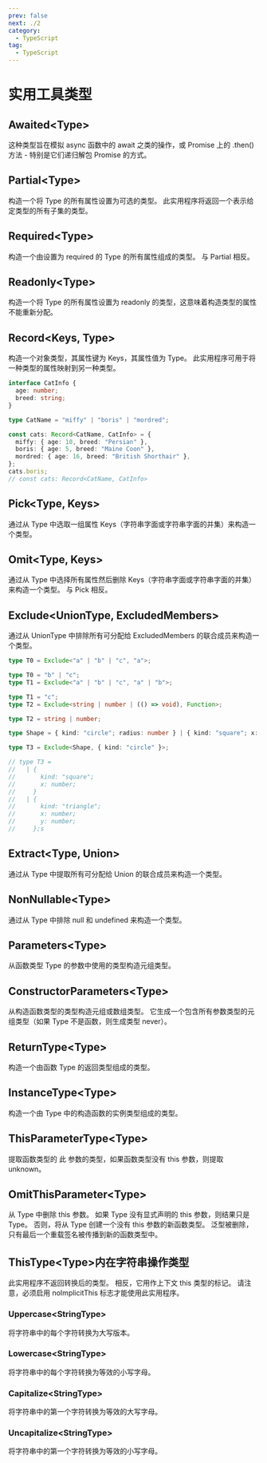 ```yaml
---
prev: false
next: ./2
category:
  - TypeScript
tag:
  - TypeScript
---
```


# 实用工具类型

<!-- more -->

## Awaited\<Type\>

这种类型旨在模拟 async 函数中的 await 之类的操作，或 Promise 上的 .then() 方法 - 特别是它们递归解包 Promise 的方式。

## Partial\<Type\>

构造一个将 Type 的所有属性设置为可选的类型。 此实用程序将返回一个表示给定类型的所有子集的类型。

## Required\<Type\>

构造一个由设置为 required 的 Type 的所有属性组成的类型。 与 Partial 相反。

## Readonly\<Type\>

构造一个将 Type 的所有属性设置为 readonly 的类型，这意味着构造类型的属性不能重新分配。

## Record\<Keys, Type\>

构造一个对象类型，其属性键为 Keys，其属性值为 Type。 此实用程序可用于将一种类型的属性映射到另一种类型。

```ts
interface CatInfo {
  age: number;
  breed: string;
}

type CatName = "miffy" | "boris" | "mordred";

const cats: Record<CatName, CatInfo> = {
  miffy: { age: 10, breed: "Persian" },
  boris: { age: 5, breed: "Maine Coon" },
  mordred: { age: 16, breed: "British Shorthair" },
};
cats.boris;
// const cats: Record<CatName, CatInfo>
```

## Pick\<Type, Keys\>

通过从 Type 中选取一组属性 Keys（字符串字面或字符串字面的并集）来构造一个类型。

## Omit\<Type, Keys\>

通过从 Type 中选择所有属性然后删除 Keys（字符串字面或字符串字面的并集）来构造一个类型。 与 Pick 相反。

## Exclude\<UnionType, ExcludedMembers\>

通过从 UnionType 中排除所有可分配给 ExcludedMembers 的联合成员来构造一个类型。

```ts
type T0 = Exclude<"a" | "b" | "c", "a">;

type T0 = "b" | "c";
type T1 = Exclude<"a" | "b" | "c", "a" | "b">;

type T1 = "c";
type T2 = Exclude<string | number | (() => void), Function>;

type T2 = string | number;

type Shape = { kind: "circle"; radius: number } | { kind: "square"; x: number } | { kind: "triangle"; x: number; y: number };

type T3 = Exclude<Shape, { kind: "circle" }>;

// type T3 =
//   | {
//       kind: "square";
//       x: number;
//     }
//   | {
//       kind: "triangle";
//       x: number;
//       y: number;
//     };s
```

## Extract\<Type, Union\>

通过从 Type 中提取所有可分配给 Union 的联合成员来构造一个类型。

## NonNullable\<Type\>

通过从 Type 中排除 null 和 undefined 来构造一个类型。

## Parameters\<Type\>

从函数类型 Type 的参数中使用的类型构造元组类型。

## ConstructorParameters\<Type\>

从构造函数类型的类型构造元组或数组类型。 它生成一个包含所有参数类型的元组类型（如果 Type 不是函数，则生成类型 never）。

## ReturnType\<Type\>

构造一个由函数 Type 的返回类型组成的类型。

## InstanceType\<Type\>

构造一个由 Type 中的构造函数的实例类型组成的类型。

## ThisParameterType\<Type\>

提取函数类型的 此 参数的类型，如果函数类型没有 this 参数，则提取 unknown。

## OmitThisParameter\<Type\>

从 Type 中删除 this 参数。 如果 Type 没有显式声明的 this 参数，则结果只是 Type。 否则，将从 Type 创建一个没有 this 参数的新函数类型。 泛型被删除，只有最后一个重载签名被传播到新的函数类型中。

## ThisType\<Type\>内在字符串操作类型

此实用程序不返回转换后的类型。 相反，它用作上下文 this 类型的标记。 请注意，必须启用 noImplicitThis 标志才能使用此实用程序。

### Uppercase\<StringType\>

将字符串中的每个字符转换为大写版本。

### Lowercase\<StringType\>

将字符串中的每个字符转换为等效的小写字母。

### Capitalize\<StringType\>

将字符串中的第一个字符转换为等效的大写字母。

### Uncapitalize\<StringType\>

将字符串中的第一个字符转换为等效的小写字母。

```

```
